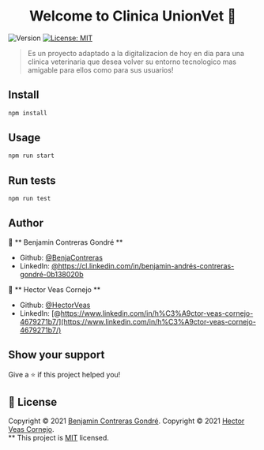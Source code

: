 <h1 align="center">Welcome to Clinica UnionVet 👋</h1>
<p>
  <img alt="Version" src="https://img.shields.io/badge/version-0.0.0-blue.svg?cacheSeconds=2592000" />
  <a href="Choosealicense.com" target="_blank">
    <img alt="License: MIT" src="https://img.shields.io/badge/License-MIT-yellow.svg" />
  </a>
</p>

> Es un proyecto adaptado a la digitalizacion de hoy en dia para una clinica veterinaria que desea volver su entorno tecnologico mas amigable para ellos como para sus usuarios!

## Install

```sh
npm install
```

## Usage

```sh
npm run start
```

## Run tests

```sh
npm run test
```

## Author

👤 ** Benjamin Contreras Gondré **

* Github: [@BenjaContreras](https://github.com/BenjaContreras)
* LinkedIn: [@https:\/\/cl.linkedin.com\/in\/benjamin-andrés-contreras-gondré-0b138020b](https://www.linkedin.com/in/benjamin-andr%C3%A9s-contreras-gondr%C3%A9-0b138020b/)

👤 ** Hector Veas Cornejo **

* Github: [@HectorVeas](https://github.com/HectorVeas)
* LinkedIn: [@https://www.linkedin.com/in/h%C3%A9ctor-veas-cornejo-4679271b7/](https://www.linkedin.com/in/h%C3%A9ctor-veas-cornejo-4679271b7/)

## Show your support

Give a ⭐️  if this project helped you!

## 📝 License

Copyright © 2021 [Benjamin Contreras Gondré](https://github.com/BenjaContreras).
Copyright © 2021 [Hector Veas Cornejo](https://github.com/HectorVeas).<br />
**
This project is [MIT](Choosealicense.com) licensed.

